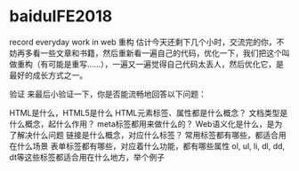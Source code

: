 # baiduIFE2018
record everyday work in web 
重构
估计今天还剩下几个小时，交流完的你，不妨再多看一些文章和书籍，然后重新看一遍自己的代码，优化一下，我们把这个叫做重构（有可能是重写……），一遍又一遍觉得自己代码太丢人，然后优化它，是最好的成长方式之一。

验证
来最后小验证一下，你是否能流畅地回答以下问题：

HTML是什么，HTML5是什么
HTML元素标签、属性都是什么概念？
文档类型是什么概念，起什么作用？
meta标签都用来做什么的？
Web语义化是什么，是为了解决什么问题
链接是什么概念，对应什么标签？
常用标签都有哪些，都适合用在什么场景
表单标签都有哪些，对应着什么功能，都有哪些属性
ol, ul, li, dl, dd, dt等这些标签都适合用在什么地方，举个例子
